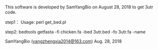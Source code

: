 This software is developed by SamYangBio on August 28, 2018 to get 3utr code.

step1：
Usage:
perl get_bed.pl <gff> <outbed>

step2:
bedtools getfasta  -fi chicken.fa -bed 3utr.bed -fo 3utr.fa -name

SamYangBio (yangzhengxia2014@163.com)
Aug. 28, 2018

